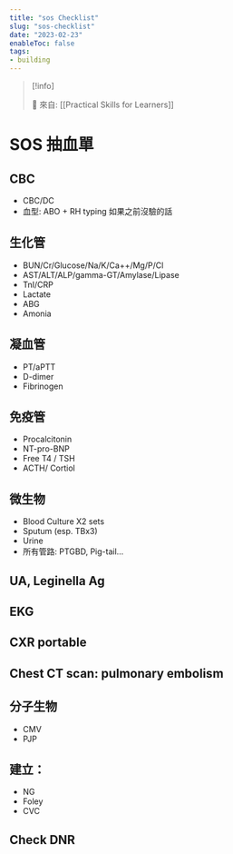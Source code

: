 ```yaml
---
title: "sos Checklist"
slug: "sos-checklist"
date: "2023-02-23"
enableToc: false
tags:
- building
---
```


> [!info]
>
> 🌱 來自: [[Practical Skills for Learners]]


# SOS 抽血單

## CBC
- CBC/DC
- 血型: ABO + RH typing 如果之前沒驗的話

## 生化管
- BUN/Cr/Glucose/Na/K/Ca++/Mg/P/Cl
- AST/ALT/ALP/gamma-GT/Amylase/Lipase
- TnI/CRP
- Lactate
- ABG
- Amonia

## 凝血管
- PT/aPTT
- D-dimer
- Fibrinogen

## 免疫管
- Procalcitonin
- NT-pro-BNP
- Free T4 / TSH
- ACTH/ Cortiol

## 微生物
- Blood Culture X2 sets
- Sputum (esp. TBx3)
- Urine
- 所有管路: PTGBD, Pig-tail...

## UA, Leginella Ag

## EKG

## CXR portable

## Chest CT scan: pulmonary embolism

## 分子生物
- CMV
- PJP

## 建立：
- NG
- Foley
- CVC

## Check DNR
